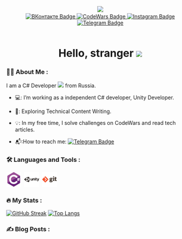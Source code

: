 <div id="header" align="center">
  
  <img src="https://media.giphy.com/media/M9kgjEsLG6LMbYC9dl/giphy.gif/media/UoLt6Tm8wlSnWGfSFs/giphy.gif" width="200"/>
  
  <div id="badges">
  <a href = "https://vk.com/id63500019">
    <img src="https://img.shields.io/badge/ВКонтакте-blue?style=for-the-badge&logo=VK&logoColor=white" alt="ВКонтакте Badge"/>
  </a>
  <a href = "https://www.codewars.com/users/AndreyPinchuk">
    <img src="https://img.shields.io/badge/CodeWars-orange?style=for-the-badge&logo=CodeWars&logoColor=white" alt="CodeWars Badge"/>
  </a>
    
  <a href = "https://www.instagram.com/zachemtutnik/">
    <img src="https://img.shields.io/badge/Instagram-purple?style=for-the-badge&logo=instagram&logoColor=white" alt="Instagram Badge"/>
  </a>
    
  <a href = "https://t.me/AndreyPinchukDev">
    <img src="https://img.shields.io/badge/telegram-blue?style=for-the-badge&logo=telegram&logoColor=white" alt="Telegram Badge"/>
  </a>  
  </div>
  <img src="https://komarev.com/ghpvc/?username=AndreyPinchukDeveloper&style=flat-square&color=blue" alt=""/>
  <h1>
  Hello, stranger
  <img src="https://media.giphy.com/media/FAFo1M7EC4gRZ4HETH/giphy.gif/media/hvRJCLFzcasrR4ia7z/giphy.gif" width="60px"/>
</h1>
</div>

### :man_technologist: About Me :
I am a C# Developer <img src="https://media.giphy.com/media/WUlplcMpOCEmTGBtBW/giphy.gif" width="30">  from Russia.
- 💻: I’m working as a independent C# developer, Unity Developer.

- 📖: Exploring Technical Content Writing.

- 💡: In my free time, I solve challenges on CodeWars and read tech articles.

- 📬:How to reach me: [![Telegram Badge](https://img.shields.io/badge/-@AndreyPinchukDev-blue?style=flat&logo=Telegram&logoColor=white)](https://t.me/AndreyPinchukDev)


### :hammer_and_wrench: Languages and Tools :
<div>
    <img src="https://github.com/devicons/devicon/blob/master/icons/csharp/csharp-original.svg" title="AWS" alt="AWS" width="40" height="40"/>&nbsp;
  <img src="https://github.com/devicons/devicon/blob/master/icons/unity/unity-original-wordmark.svg" title="AWS" alt="AWS" width="40" height="40"/>&nbsp;
  <img src="https://github.com/devicons/devicon/blob/master/icons/git/git-original-wordmark.svg" title="Git" **alt="Git" width="40" height="40"/>
</div>


### :fire: My Stats :
[![GitHub Streak](http://github-readme-streak-stats.herokuapp.com?user=AndreyPinchukDeveloper&theme=dark&background=000000)](https://git.io/streak-stats)
[![Top Langs](https://github-readme-stats.vercel.app/api/top-langs/?username=AndreyPinchukDeveloper)](https://github.com/anuraghazra/github-readme-stats)


### :writing_hand: Blog Posts :
<!-- BLOG-POST-LIST:START -->

<!-- BLOG-POST-LIST:END -->
